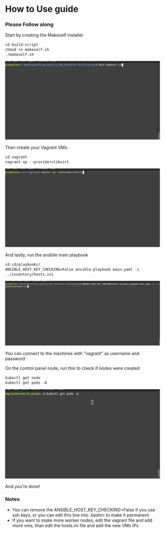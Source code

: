 # How to Use guide

### Please Follow along

Start by creating the Makeself installer

```
cd build-script
chmod +x makeself.sh
./makeself.sh
```

![Demo](images/makeself.gif)



Than create your Vagrant VMs:

```
cd vagrant
vagrant up --provider=libvirt
```

![Demo](images/vagrant.gif)



And lastly, run the ansbile main playbook

```
cd cd/playbooks/
ANSIBLE_HOST_KEY_CHECKING=False ansible-playbook main.yaml -i ../inventory/hosts.ini
```

![Demo](images/ansible.gif)



You can connect to the machines with "vagrant" as username and password

On the control panel node, run this to check if nodes were created

```
kubectl get node
kubectl get pods -A
```

![Demo](images/kube.gif)



And you're done!

### Notes

- You can remove the ANSIBLE_HOST_KEY_CHECKING=False if you use ssh keys, or you can edit this line into .bashrc to make it permanent
- If you want to make more worker nodes, edit the vagrant file and add more vms, than edit the hosts.ini file and add the new VMs IPs


